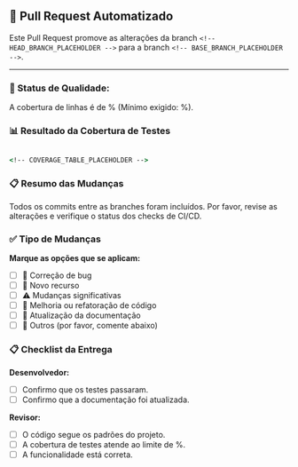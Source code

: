 ## 🚀 Pull Request Automatizado

Este Pull Request promove as alterações da branch `<!-- HEAD_BRANCH_PLACEHOLDER -->` para a branch `<!-- BASE_BRANCH_PLACEHOLDER -->`.

---
### 🚨 Status de Qualidade: <!-- STATUS_EMOJI_PLACEHOLDER -->

A cobertura de linhas é de <!-- COV_PCT_PLACEHOLDER -->% (Mínimo exigido: <!-- MIN_PCT_PLACEHOLDER -->%).

### 📊 Resultado da Cobertura de Testes

```cmd

<!-- COVERAGE_TABLE_PLACEHOLDER -->

```

### 📋 Resumo das Mudanças
Todos os commits entre as branches foram incluídos. Por favor, revise as alterações e verifique o status dos checks de CI/CD.

### ✅ Tipo de Mudanças

**Marque as opções que se aplicam:**
- [ ] 🐛 Correção de bug
- [ ] 🚀 Novo recurso
- [ ] ⚠️ Mudanças significativas
- [ ] 🧹 Melhoria ou refatoração de código
- [ ] 📝 Atualização da documentação
- [ ] 🔧 Outros (por favor, comente abaixo)

### 📋 Checklist da Entrega

**Desenvolvedor:**
- [ ] Confirmo que os testes passaram.
- [ ] Confirmo que a documentação foi atualizada.
  
**Revisor:**
- [ ] O código segue os padrões do projeto.
- [ ] A cobertura de testes atende ao limite de <!-- MIN_PCT_PLACEHOLDER -->%.
- [ ] A funcionalidade está correta.